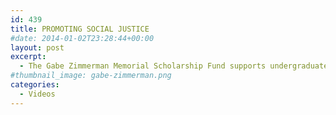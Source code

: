 ```yaml
---
id: 439
title: PROMOTING SOCIAL JUSTICE
#date: 2014-01-02T23:28:44+00:00
layout: post
excerpt:
  - The Gabe Zimmerman Memorial Scholarship Fund supports undergraduate students in the Social Sciences who are passionate about social issues and committed to public service.
#thumbnail_image: gabe-zimmerman.png
categories:
  - Videos
---
```

